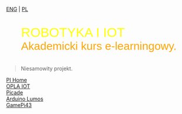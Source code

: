[ENG](/) | [PL](PL/home.md)
<figure class="gpi">
<link href="https://fonts.cdnfonts.com/css/major-mono-display-2" rel="stylesheet">
                
  <figcaption>ROBOTYKA I IOT<br><span>Akademicki kurs e-learningowy.</span></figcaption>
  <style>
    @import url('https://fonts.cdnfonts.com/css/major-mono-display-2');
    .gpi {
      font-family:  'Major Mono Display', sans-serif;                                   
      font-size: 35px;
      color: yellow;
    } 
    figcaption span {
      color: orange;
      font-size: 30px
    }
  </style>
</figure>

> Niesamowity projekt.


<div class="card-group">
    <div class="card5 card">
      <a href="#/pihome/pihome">
        <div class="crt">
          <div class="card-content">PI Home</div>
        </div>
      </a>
    </div>
    <div class="card4 card">
      <a href="#/home/home">
        <div class="crt">
          <div class="card-content">OPLA IOT</div>
        </div>
      </a>
    </div>
    <div class="card3 card">
      <a href="#/picade/picade">
        <div class="crt">
          <div class="card-content">Picade</div>
        </div>
      </a>
    </div>
    <div class="card2 card">
      <a href="#/Lumos/Lumos">
        <div class="crt">
          <div class="card-content">Arduino Lumos</div>
        </div>
      </a>
    </div>
    <div class="card1 card">
      <a href="#/gamepi43/gamepi43">
        <div class="crt">
          <div class="card-content">GamePi43</div>
        </div>
      </a>
    </div>
</div>
